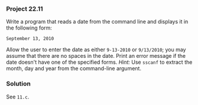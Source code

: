 ### Project 22.11

Write a program that reads a date from the command line and displays it in the
following form:

```
September 13, 2010
```

Allow the user to enter the date as either `9-13-2010` or `9/13/2010`; you may
assume that there are no spaces in the date. Print an error message if the date
doesn't have one of the specified forms. *Hint:* Use `sscanf` to extract the
month, day and year from the command-line argument.

### Solution

See `11.c`.
